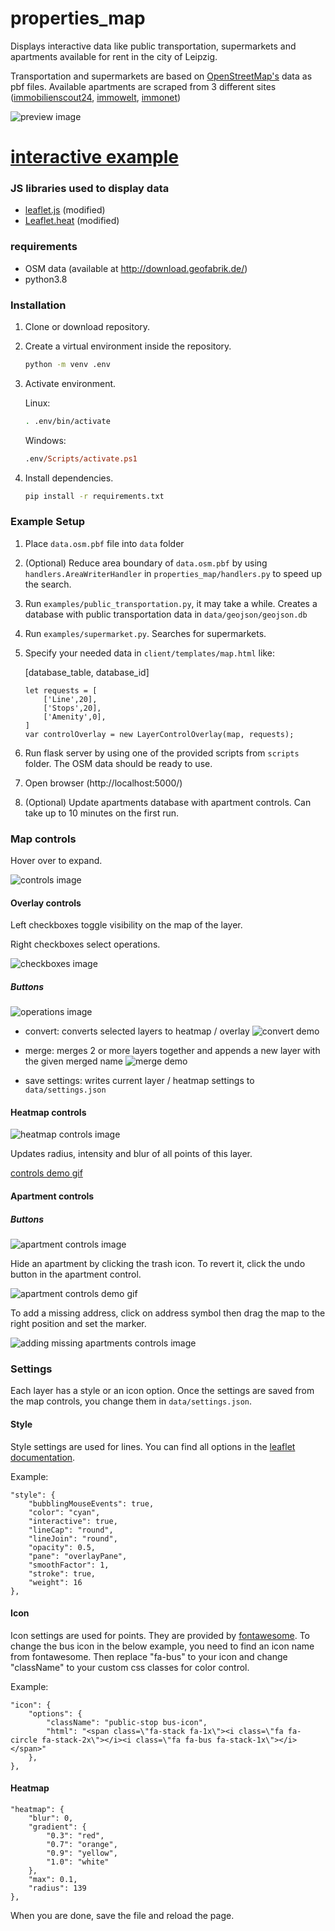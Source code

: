 # properties_map
Displays interactive data like public transportation, supermarkets and apartments available for rent in the city of Leipzig.

Transportation and supermarkets are based on [OpenStreetMap's](https://www.openstreetmap.org) data as pbf files.
Available apartments are scraped from 3 different sites ([immobilienscout24](https://www.immobilienscout24.de/), [immowelt](https://www.immowelt.de/), [immonet](https://www.immonet.de/))

![preview image](https://imgur.com/8Ggnpyi.png)


# [interactive example](https://korn-alex.github.io/properties_map/demo)



















### JS libraries used to display data
- [leaflet.js](https://leafletjs.com/) (modified)
- [Leaflet.heat](https://github.com/Leaflet/Leaflet.heat) (modified)


### requirements
- OSM data (available at http://download.geofabrik.de/)
- python3.8

### Installation
1. Clone or download repository.
2. Create a virtual environment inside the repository.
    ```sh
    python -m venv .env
    ``` 
3. Activate environment.

    Linux:
    ```sh
    . .env/bin/activate
    ```
    Windows:
    ```ps
    .env/Scripts/activate.ps1
    ```

4. Install dependencies.
    ```sh
    pip install -r requirements.txt
    ```

### Example Setup

1. Place `data.osm.pbf` file into `data` folder
2. (Optional) Reduce area boundary of `data.osm.pbf` by using `handlers.AreaWriterHandler` in `properties_map/handlers.py` to speed up the search.
3. Run `examples/public_transportation.py`, it may take a while. Creates a database with public transportation data in `data/geojson/geojson.db`
4. Run `examples/supermarket.py`. Searches for supermarkets.
5. Specify your needed data in `client/templates/map.html` like:
    
    [database_table, database_id]
    ```
    let requests = [
        ['Line',20],
        ['Stops',20],
        ['Amenity',0],
    ]
    var controlOverlay = new LayerControlOverlay(map, requests);
    ```
6. Run flask server by using one of the provided scripts from `scripts` folder. The OSM data should be ready to use.

7. Open browser (http://localhost:5000/)

8. (Optional) Update apartments database with apartment controls. Can take up to 10 minutes on the first run.
    

### Map controls
Hover over to expand.

![controls image](doc/controls.png)








#### Overlay controls
Left checkboxes toggle visibility on the map of the layer.

Right checkboxes select operations.

![checkboxes image](doc/checkboxes.png)




















##### Buttons

![operations image](doc/operations.png)

















- convert: converts selected layers to heatmap / overlay
![convert demo](https://imgur.com/b9c03Aq.gif)


























- merge: merges 2 or more layers together and appends a new layer with the given merged name
![merge demo](https://imgur.com/eke5v84.gif)


































- save settings: writes current layer / heatmap settings to `data/settings.json`

#### Heatmap controls
![heatmap controls image](doc/heatmap_controls.png)





Updates radius, intensity and blur of all points of this layer.

[controls demo gif](https://imgur.com/Ah7GTYj.gifv)































#### Apartment controls

##### Buttons
![apartment controls image](doc/apartment_controls.png)

Hide an apartment by clicking the trash icon.
To revert it, click the undo button in the apartment control.















![apartment controls demo gif](https://imgur.com/Hf80Mjs.gif)

To add a missing address, click on address symbol then drag the map to the right position and set the marker.






















![adding missing apartments controls image](https://imgur.com/FE46vyn.gif)


























### Settings

Each layer has a style or an icon option.
Once the settings are saved from the map controls, you change them in `data/settings.json`.

#### Style
Style settings are used for lines.
You can find all options in the [leaflet documentation](https://leafletjs.com/reference-1.6.0.html#path-option).

Example:
```
"style": {
    "bubblingMouseEvents": true,
    "color": "cyan",
    "interactive": true,
    "lineCap": "round",
    "lineJoin": "round",
    "opacity": 0.5,
    "pane": "overlayPane",
    "smoothFactor": 1,
    "stroke": true,
    "weight": 16
},
```

#### Icon
Icon settings are used for points. 
They are provided by [fontawesome](https://fontawesome.com/v4.7.0/icons/).
To change the bus icon in the below example, you need to find an icon name from fontawesome. Then replace "fa-bus" to your icon and change "className" to your custom css classes for color control.

Example:
```
"icon": {
    "options": {
        "className": "public-stop bus-icon",
        "html": "<span class=\"fa-stack fa-1x\"><i class=\"fa fa-circle fa-stack-2x\"></i><i class=\"fa fa-bus fa-stack-1x\"></i></span>"
    },
},
```

#### Heatmap
```
"heatmap": {
    "blur": 0,
    "gradient": {
        "0.3": "red",
        "0.7": "orange",
        "0.9": "yellow",
        "1.0": "white"
    },
    "max": 0.1,
    "radius": 139
},
```
When you are done, save the file and reload the page.